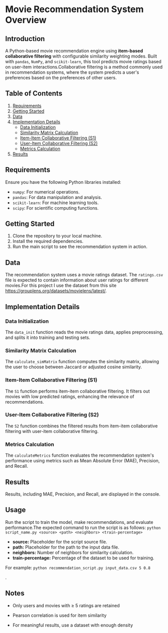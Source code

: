 # Movie Recommendation System Overview

## Introduction
A Python-based movie recommendation engine using **item-based collaborative filtering** with configurable similarity weighting modes. 
Built with `pandas`, `NumPy`, and `scikit-learn`, this tool predicts movie ratings based on user-item interactions.Collaborative filtering is a method commonly used in recommendation systems, where the system predicts a user's preferences based on the preferences of other users.


## Table of Contents
1. [Requirements](#requirements)
2. [Getting Started](#getting-started)
3. [Data](#data)
4. [Implementation Details](#implementation-details)
    - [Data Initialization](#data-initialization)
    - [Similarity Matrix Calculation](#similarity-matrix-calculation)
    - [Item-Item Collaborative Filtering (S1)](#item-item-collaborative-filtering-s1)
    - [User-Item Collaborative Filtering (S2)](#user-item-collaborative-filtering-s2)
    - [Metrics Calculation](#metrics-calculation)
5. [Results](#results)

## Requirements
Ensure you have the following Python libraries installed:

- `numpy`: For numerical operations.
- `pandas`: For data manipulation and analysis.
- `scikit-learn`: For machine learning tools.
- `scipy`: For scientific computing functions.

## Getting Started
1. Clone the repository to your local machine.
2. Install the required dependencies.
3. Run the main script to see the recommendation system in action.

## Data
The recommendation system uses a movie ratings dataset. The `ratings.csv` file is expected to contain information about user ratings for different movies.For this project I use the dataset from this site https://grouplens.org/datasets/movielens/latest/.

## Implementation Details

### Data Initialization
The `data_init` function reads the movie ratings data, applies preprocessing, and splits it into training and testing sets.

### Similarity Matrix Calculation
The `calculate_simMatrix` function computes the similarity matrix, allowing the user to choose between Jaccard or adjusted cosine similarity.

### Item-Item Collaborative Filtering (S1)
The `S1` function performs item-item collaborative filtering. It filters out movies with low predicted ratings, enhancing the relevance of recommendations.

### User-Item Collaborative Filtering (S2)
The `S2` function combines the filtered results from item-item collaborative filtering with user-item collaborative filtering.

### Metrics Calculation
The `calculateMetrics` function evaluates the recommendation system's performance using metrics such as Mean Absolute Error (MAE), Precision, and Recall.

## Results
Results, including MAE, Precision, and Recall, are displayed in the console.

## Usage
Run the script to train the model, make recommendations, and evaluate performance.The expected command to run the script is as follows:
```python script_name.py <source> <path> <neighbors> <train-percentage>```

   * **source:** Placeholder for the script source file.
   * **path:** Placeholder for the path to the input data file.
   * **neighbors:** Number of neighbors for similarity calculation.
   * **train-percentage:** Percentage of the dataset to be used for training.
     
For example: ```python recommendation_script.py input_data.csv 5 0.8```

.

## Notes
* Only users and movies with ≥ 5 ratings are retained

* Pearson correlation is used for item similarity

* For meaningful results, use a dataset with enough density






